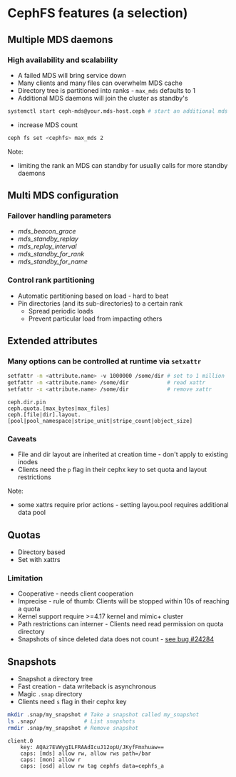 <!-- .slide: data-state="section-break-2" id="CephFS features" data-timing="10s" -->
# CephFS features (a selection)


<!-- .slide: data-state="normal" id="multi-mds" data-menu-title="Scale and HA" -->
## Multiple MDS daemons
### High availability and scalability

* A failed MDS will bring service down
* Many clients and many files can overwhelm MDS cache
* Directory tree is partitioned into ranks - `max_mds` defaults to 1
* Additional MDS daemons will join the cluster as standby's <!-- .element: class="fragment" data-fragment-index="1" -->

```bash
systemctl start ceph-mds@your.mds-host.ceph # start an additional mds
```
<!-- .element: class="fragment" data-fragment-index="1" -->

* increase MDS count <!-- .element: class="fragment" data-fragment-index="2" -->

```sh
ceph fs set <cephfs> max_mds 2
```
<!-- .element: class="fragment" data-fragment-index="2" -->

Note:
* limiting the rank an MDS can standby for usually calls for more standby
  daemons


<!-- .slide: data-state="normal" id="multi-mds-config" data-menu-title="HA config" -->
## Multi MDS configuration
### Failover handling parameters
* *mds_beacon_grace*
* *mds_standby_replay*
* *mds_replay_interval*
* *mds_standby_for_rank*
* *mds_standby_for_name*

### Control rank partitioning
* Automatic partitioning based on load - hard to beat
* Pin directories (and its sub-directories) to a certain rank
  * Spread periodic loads
  * Prevent particular load from impacting others


<!-- .slide: data-state="normal" id="xattr" data-menu-title="Extended Attrobutes" -->
## Extended attributes
### Many options can be controlled at runtime via `setxattr`

```bash
setfattr -n <attribute.name> -v 1000000 /some/dir # set to 1 million
getfattr -n <attribute.name> /some/dir            # read xattr
setfattr -x <attribute.name> /some/dir            # remove xattr
```

```
ceph.dir.pin
ceph.quota.[max_bytes|max_files]
ceph.[file|dir].layout.[pool|pool_namespace|stripe_unit|stripe_count|object_size]
```

### Caveats
* File and dir layout are inherited at creation time - don't apply to existing
  inodes
* Clients need the `p` flag in their cephx key to set quota and layout
  restrictions

Note:
* some xattrs require prior actions - setting layou.pool requires additional
  data pool


<!-- .slide: data-state="normal" id="quotas-features" data-menu-title="Quotas" -->
## Quotas
* Directory based
* Set with xattrs

### Limitation
* Cooperative - needs client cooperation
* Imprecise - rule of thumb: Clients will be stopped within 10s of reaching a
  quota
* Kernel support require >=4.17 kernel and mimic+ cluster
* Path restrictions can interner - Clients need read permission on quota
  directory
* Snapshots of since deleted data does not count - [see bug #24284](http://tracker.ceph.com/issues/24284)


<!-- .slide: data-state="normal" id="intro-features" data-menu-title="Agenda" -->
## Snapshots
* Snapshot a directory tree
* Fast creation - data writeback is asynchronous
* Magic `.snap` directory
* Clients need `s` flag in their cephx key

```bash
mkdir .snap/my_snapshot # Take a snapshot called my_snapshot
ls .snap/               # List snapshots
rmdir .snap/my_snapshot # Remove snapshot
```

```
client.0
    key: AQAz7EVWygILFRAAdIcuJ12opU/JKyfFmxhuaw==
    caps: [mds] allow rw, allow rws path=/bar
    caps: [mon] allow r
    caps: [osd] allow rw tag cephfs data=cephfs_a
```
<!-- .element: class="fragment" data-fragment-index="1" -->
